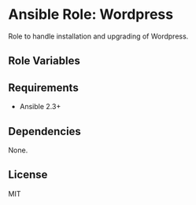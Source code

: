 # Ansible Role: Wordpress

Role to handle installation and upgrading of Wordpress.

## Role Variables


## Requirements

- Ansible 2.3+

## Dependencies

None.

## License

MIT

